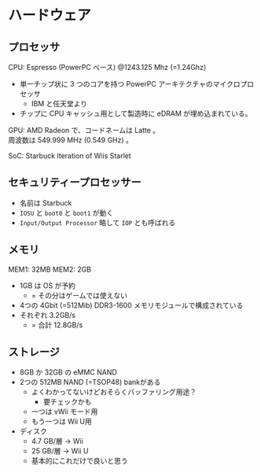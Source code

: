 # ハードウェア
## プロセッサ
CPU: Espresso (PowerPC ベース) @1243.125 Mhz (=1.24Ghz)
- 単一チップ状に 3 つのコアを持つ PowerPC アーキテクチャのマイクロプロセッサ
  - IBM と任天堂より
- チップに CPU キャッシュ用として製造時に eDRAM が埋め込まれている。

GPU: AMD Radeon で、コードネームは Latte 。<br>
周波数は 549.999 MHz (0.549 GHz) 。

SoC: Starbuck Iteration of Wiis Starlet

## セキュリティープロセッサー
- 名前は Starbuck
- `IOSU` と `boot0` と `boot1` が動く
- `Input/Output Processor` 略して `IOP` とも呼ばれる

## メモリ
MEM1: 32MB
MEM2: 2GB
- 1GB は OS が予約
  - = その分はゲームでは使えない
- 4つの 4Gbit (=512Mib) DDR3-1600 メモリモジュールで構成されている
- それぞれ 3.2GB/s
  - = 合計 12.8GB/s

## ストレージ
- 8GB か 32GB の eMMC NAND
- 2つの 512MB NAND (=TSOP48) bankがある
  - よくわかってないけどおそらくバッファリング用途？
    - 要チェックかも
  - 一つは vWii モード用
  - もう一つは Wii U用
- ディスク
  - 4.7 GB/層 → Wii
  - 25 GB/層 → Wii U
  - 基本的にこれだけで良いと思う

